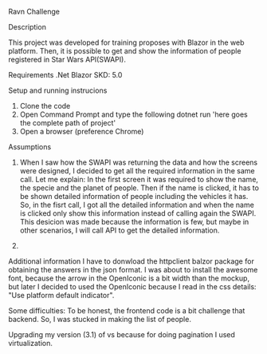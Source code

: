 Ravn Challenge

Description

This project was developed for training proposes with Blazor in the web platform. Then, it is possible to get and show the information of people registered in Star Wars API(SWAPI).

Requirements
.Net Blazor SKD: 5.0

Setup and running instrucions

1. Clone the code
2. Open Command Prompt and type the following
dotnet run 'here goes the complete path of project'
3. Open a browser (preference Chrome)

Assumptions

1. When I saw how the SWAPI was returning the data and how the screens were designed, I decided to get all the required information in the same call. Let me explain:
In the first screen it was required to show the name, the specie and the planet of people. Then if the name is clicked, it has to be shown detailed information of people including the vehicles it has. 
So, in the fisrt call, I got all the detailed information and when the name is clicked only show this information instead of calling again the SWAPI.
This desicion was made because the information is few, but maybe in other scenarios, I will call API to get the detailed information.

2. 

Additional information
I have to donwload the httpclient balzor package for obtaining the answers in the json format.
I was about to install the awesome font, because the arrow in the OpenIconic is a bit width than the mockup, but later I decided to used the OpenIconic because I read in the css details: "Use platform default indicator". 


Some difficulties:
To be honest, the frontend code is a bit challenge that backend. So, I was stucked in making the list of people.

Upgrading my version (3.1) of vs because for doing pagination I used virtualization.

